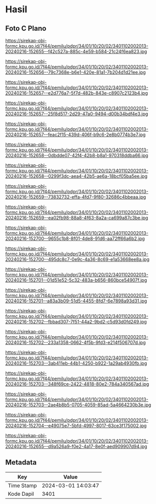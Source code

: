 # Hasil

## Foto C Plano

https://sirekap-obj-formc.kpu.go.id/7f44/pemilu/pdpr/34/01/10/20/02/3401102002013-20240216-152655--f42c527a-885c-4e59-b584-21c24f6ea823.jpg

https://sirekap-obj-formc.kpu.go.id/7f44/pemilu/pdpr/34/01/10/20/02/3401102002013-20240216-152656--79c7368e-b6e1-420e-81a1-7b204d1d21ee.jpg

https://sirekap-obj-formc.kpu.go.id/7f44/pemilu/pdpr/34/01/10/20/02/3401102002013-20240216-152657--e2d776a7-5f7d-482b-843e-c8907c2123b4.jpg

https://sirekap-obj-formc.kpu.go.id/7f44/pemilu/pdpr/34/01/10/20/02/3401102002013-20240216-152657--25f8d517-2d29-47a0-9494-d00b34bdf4e3.jpg

https://sirekap-obj-formc.kpu.go.id/7f44/pemilu/pdpr/34/01/10/20/02/3401102002013-20240216-152657--feac2f15-439d-406f-b9c6-2e8b0774b3e7.jpg

https://sirekap-obj-formc.kpu.go.id/7f44/pemilu/pdpr/34/01/10/20/02/3401102002013-20240216-152658--0dbdde07-42f4-42b8-b8a1-970318ddba66.jpg

https://sirekap-obj-formc.kpu.go.id/7f44/pemilu/pdpr/34/01/10/20/02/3401102002013-20240216-152658--0299f3dc-aea4-42b5-ae6a-18bcf05ba5ee.jpg

https://sirekap-obj-formc.kpu.go.id/7f44/pemilu/pdpr/34/01/10/20/02/3401102002013-20240216-152659--73832732-effa-4fd7-9f80-32686c4bbeaa.jpg

https://sirekap-obj-formc.kpu.go.id/7f44/pemilu/pdpr/34/01/10/20/02/3401102002013-20240216-152659--ea02fb98-88a8-4f63-8a2a-ca699a87c3be.jpg

https://sirekap-obj-formc.kpu.go.id/7f44/pemilu/pdpr/34/01/10/20/02/3401102002013-20240216-152700--9655c1b8-8f01-4de8-91d6-aa72ff66a6b2.jpg

https://sirekap-obj-formc.kpu.go.id/7f44/pemilu/pdpr/34/01/10/20/02/3401102002013-20240216-152700--495dc8c7-0e9c-4a36-8c69-e1a53668ee8a.jpg

https://sirekap-obj-formc.kpu.go.id/7f44/pemilu/pdpr/34/01/10/20/02/3401102002013-20240216-152701--01d51e52-5c32-483a-b656-860bce54907f.jpg

https://sirekap-obj-formc.kpu.go.id/7f44/pemilu/pdpr/34/01/10/20/02/3401102002013-20240216-152701--a83a3b09-51d5-4455-8fd7-6e7898a93d31.jpg

https://sirekap-obj-formc.kpu.go.id/7f44/pemilu/pdpr/34/01/10/20/02/3401102002013-20240216-152702--fbbad307-7f51-44a2-9bd2-c5d93d0fd249.jpg

https://sirekap-obj-formc.kpu.go.id/7f44/pemilu/pdpr/34/01/10/20/02/3401102002013-20240216-152702--233a1358-0662-4f5b-9fd3-e214f506707d.jpg

https://sirekap-obj-formc.kpu.go.id/7f44/pemilu/pdpr/34/01/10/20/02/3401102002013-20240216-152703--3ab411eb-44b1-4250-b922-1a29ab4930fb.jpg

https://sirekap-obj-formc.kpu.go.id/7f44/pemilu/pdpr/34/01/10/20/02/3401102002013-20240216-152703--348f69ce-2422-4818-80e2-784a340567ad.jpg

https://sirekap-obj-formc.kpu.go.id/7f44/pemilu/pdpr/34/01/10/20/02/3401102002013-20240216-152703--2ae4b8b5-0705-4059-85ad-5a4664230b3e.jpg

https://sirekap-obj-formc.kpu.go.id/7f44/pemilu/pdpr/34/01/10/20/02/3401102002013-20240216-152704--e49075e7-5bfd-4997-8017-63ce3f175002.jpg

https://sirekap-obj-formc.kpu.go.id/7f44/pemilu/pdpr/34/01/10/20/02/3401102002013-20240216-152655--d9a526a9-f0e2-4a17-8e0f-aed909907d94.jpg


## Metadata

| Key        | Value               |
| ---------- | ------------------- |
| Time Stamp | 2024-03-01 14:03:47 |
| Kode Dapil | 3401                |



